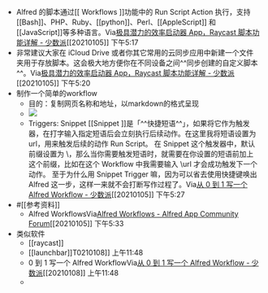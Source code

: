 - Alfred 的脚本通过[[ Workflows ]]功能中的 Run Script Action 执行，支持 [[Bash]]、PHP、Ruby、[[python]]、Perl、[[AppleScript]] 和[[JavaScript]]等多种语言。Via[极具潜力的效率启动器 App，Raycast 脚本功能详解 - 少数派](https://sspai.com/post/64339)[[20210105]] 下午5:17
- 非常建议大家在 iCloud Drive 或者你其它常用的云同步应用中新建一个文件夹用于存放脚本。这会极大地方便你在不同设备之间^^同步创建的自定义脚本^^。Via[极具潜力的效率启动器 App，Raycast 脚本功能详解 - 少数派](https://sspai.com/post/64339)[[20210105]] 下午5:20
- 制作一个简单的workflow
    - 目的：复制网页名称和地址，以markdown的格式呈现
    - ![](https://firebasestorage.googleapis.com/v0/b/firescript-577a2.appspot.com/o/imgs%2Fapp%2Fxinyiheng%2FZKdg8CktRT.png?alt=media&token=3cf8bad7-e2de-4adf-abe4-bb59942145f6)
    - Triggers: Snippet
[[Snippet ]]是「^^快捷短语^^」，如果将它作为触发器，在打字输入指定短语后会立刻执行后续动作。在这里我将短语设置为 url，用来触发后续的动作 Run Script。
在 Snippet 这个触发器中，默认前缀设置为 \\，那么当你需要触发短语时，就需要在你设置的短语前加上这个前缀，比如在这个 Workflow 中我需要输入 \\url 才会成功触发下一个动作。
至于为什么用 Snippet Trigger 嘛，因为可以省去使用快捷键唤出 Alfred 这一步，这样一来就不会打断写作过程了。Via[从 0 到 1 写一个 Alfred Workflow - 少数派](https://sspai.com/post/47710)[[20210105]] 下午5:27
- #[[参考资料]]
    - Alfred WorkflowsVia[Alfred Workflows - Alfred App Community Forum](https://www.alfredforum.com/forum/1-alfred-workflows/)[[20210105]] 下午5:33
- 类似软件
    - [[raycast]]
    - [[launchbar]]T0210108]] 上午11:48
    - 0 到 1 写一个 Alfred WorkflowVia[从 0 到 1 写一个 Alfred Workflow - 少数派](https://sspai.com/post/47710)[[20210108]] 上午11:48
    - 
